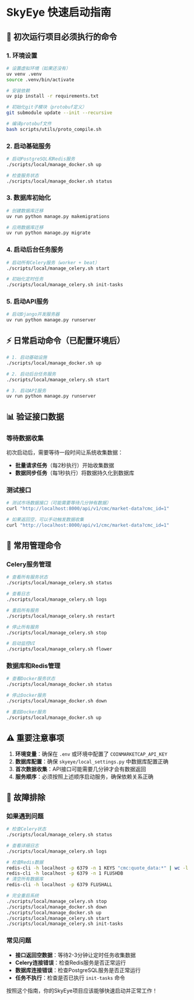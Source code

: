 # SkyEye 快速启动指南

## 🚀 初次运行项目必须执行的命令

### 1. 环境设置
```bash
# 设置虚拟环境（如果还没有）
uv venv .venv
source .venv/bin/activate

# 安装依赖
uv pip install -r requirements.txt

# 初始化git子模块（protobuf定义）
git submodule update --init --recursive

# 编译protobuf文件
bash scripts/utils/proto_compile.sh
```

### 2. 启动基础服务
```bash
# 启动PostgreSQL和Redis服务
./scripts/local/manage_docker.sh up

# 检查服务状态
./scripts/local/manage_docker.sh status
```

### 3. 数据库初始化
```bash
# 创建数据库迁移
uv run python manage.py makemigrations

# 应用数据库迁移
uv run python manage.py migrate
```

### 4. 启动后台任务服务
```bash
# 启动所有Celery服务（worker + beat）
./scripts/local/manage_celery.sh start

# 初始化定时任务
./scripts/local/manage_celery.sh init-tasks
```

### 5. 启动API服务
```bash
# 启动Django开发服务器
uv run python manage.py runserver
```

## ⚡ 日常启动命令（已配置环境后）

```bash
# 1. 启动基础设施
./scripts/local/manage_docker.sh up

# 2. 启动后台任务服务
./scripts/local/manage_celery.sh start

# 3. 启动API服务
uv run python manage.py runserver
```

## 📊 验证接口数据

### 等待数据收集
初次启动后，需要等待一段时间让系统收集数据：
- **批量请求任务**（每2秒执行）开始收集数据
- **数据同步任务**（每1秒执行）将数据持久化到数据库

### 测试接口
```bash
# 测试市场数据接口（可能需要等待几分钟有数据）
curl "http://localhost:8000/api/v1/cmc/market-data?cmc_id=1"

# 如果返回空，可以手动触发数据收集
curl "http://localhost:8000/api/v1/cmc/market-data?cmc_id=1"
```

## 🔧 常用管理命令

### Celery服务管理
```bash
# 查看所有服务状态
./scripts/local/manage_celery.sh status

# 查看日志
./scripts/local/manage_celery.sh logs

# 重启所有服务
./scripts/local/manage_celery.sh restart

# 停止所有服务
./scripts/local/manage_celery.sh stop

# 启动监控UI
./scripts/local/manage_celery.sh flower
```

### 数据库和Redis管理
```bash
# 查看Docker服务状态
./scripts/local/manage_docker.sh status

# 停止Docker服务
./scripts/local/manage_docker.sh down

# 重启Docker服务
./scripts/local/manage_docker.sh up
```

## ⚠️ 重要注意事项

1. **环境变量**：确保在 `.env` 或环境中配置了 `COINMARKETCAP_API_KEY`
2. **数据库配置**：确保 `skyeye/local_settings.py` 中数据库配置正确
3. **首次数据收集**：API接口可能需要几分钟才会有数据返回
4. **服务顺序**：必须按照上述顺序启动服务，确保依赖关系正确

## 🚨 故障排除

### 如果遇到问题
```bash
# 检查Celery状态
./scripts/local/manage_celery.sh status

# 查看详细日志
./scripts/local/manage_celery.sh logs

# 检查Redis数据
redis-cli -h localhost -p 6379 -n 1 KEYS "cmc:quote_data:*" | wc -l
redis-cli -h localhost -p 6379 -n 1 FLUSHDB
# 清空所有数据库
redis-cli -h localhost -p 6379 FLUSHALL

# 完全重启系统
./scripts/local/manage_celery.sh stop
./scripts/local/manage_docker.sh down
./scripts/local/manage_docker.sh up
./scripts/local/manage_celery.sh start
./scripts/local/manage_celery.sh init-tasks
```

### 常见问题
- **接口返回空数据**：等待2-3分钟让定时任务收集数据
- **Celery连接错误**：检查Redis服务是否正常运行
- **数据库连接错误**：检查PostgreSQL服务是否正常运行
- **任务不执行**：检查是否已执行 `init-tasks` 命令

按照这个指南，你的SkyEye项目应该能够快速启动并正常工作！